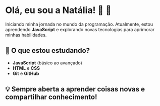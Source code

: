 # Olá, eu sou a Natália! 👋 🚀

Iniciando minha jornada no mundo da programação. Atualmente, estou aprendendo **JavaScript** e explorando novas tecnologias para aprimorar minhas habilidades.

## 🎯 O que estou estudando?

- **JavaScript** (básico ao avançado)
- **HTML** e **CSS**
- **Git** e **GitHub**

## 💡 Sempre aberta a aprender coisas novas e compartilhar conhecimento!